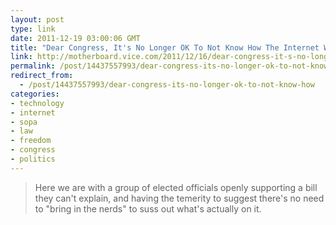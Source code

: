 ```yaml
---
layout: post
type: link
date: 2011-12-19 03:00:06 GMT
title: "Dear Congress, It's No Longer OK To Not Know How The Internet Works"
link: http://motherboard.vice.com/2011/12/16/dear-congress-it-s-no-longer-ok-to-not-know-how-the-internet-works
permalink: /post/14437557993/dear-congress-its-no-longer-ok-to-not-know-how
redirect_from: 
  - /post/14437557993/dear-congress-its-no-longer-ok-to-not-know-how
categories:
- technology
- internet
- sopa
- law
- freedom
- congress
- politics
---
```

<blockquote>Here we are with a group of elected officials openly supporting a bill they can't explain, and having the temerity to suggest there's no need to "bring in the nerds" to suss out what's actually on it.</blockquote>